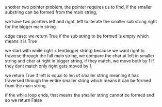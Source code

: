 another two pointer problem,
the pointer requires us to find, if the smaller substring can be formed from the main string,

we have two pointers left and right,
left to iterate the smaller sub string
right for the bigger main string

edge case:
we return True if the sub string to be formed is empty which means it is True

we start with while right < len(bigger string)
because we want right to traverse through the full main string,
we compare the char at left in smaller string and char at right in bigger string,
if they match, we move both by 1
if they dont match only right gets moved by 1,

we return True if left is equal to len of smaller string meaning it has traversed through the entire smaller string
which means it can be formed from the main string,

if the while loop ends, that means the smaller string cannot be formed and so we return False